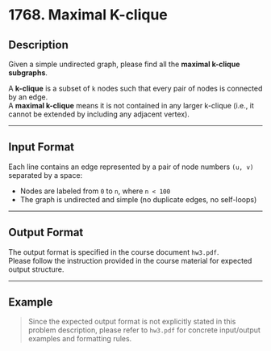 # 1768. Maximal K-clique

## Description

Given a simple undirected graph, please find all the **maximal k-clique subgraphs**.

A **k-clique** is a subset of `k` nodes such that every pair of nodes is connected by an edge.  
A **maximal k-clique** means it is not contained in any larger k-clique (i.e., it cannot be extended by including any adjacent vertex).

---

## Input Format

Each line contains an edge represented by a pair of node numbers `(u, v)` separated by a space:


- Nodes are labeled from `0` to `n`, where `n < 100`
- The graph is undirected and simple (no duplicate edges, no self-loops)

---

## Output Format

The output format is specified in the course document `hw3.pdf`.  
Please follow the instruction provided in the course material for expected output structure.

---

## Example

> Since the expected output format is not explicitly stated in this problem description, please refer to `hw3.pdf` for concrete input/output examples and formatting rules.
